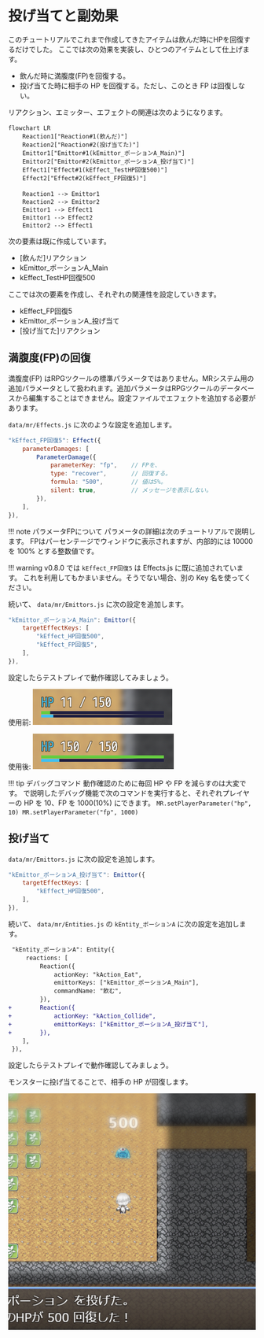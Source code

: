 投げ当てと副効果
==========

このチュートリアルでこれまで作成してきたアイテムは飲んだ時にHPを回復するだけでした。
ここでは次の効果を実装し、ひとつのアイテムとして仕上げます。

- 飲んだ時に満腹度(FP)を回復する。
- 投げ当てた時に相手の HP を回復する。ただし、このとき FP は回復しない。

リアクション、エミッター、エフェクトの関連は次のようになります。

```mermaid
flowchart LR
    Reaction1["Reaction#1(飲んだ)"]
    Reaction2["Reaction#2(投げ当てた)"]
    Emittor1["Emittor#1(kEmittor_ポーションA_Main)"]
    Emittor2["Emittor#2(kEmittor_ポーションA_投げ当て)"]
    Effect1["Effect#1(kEffect_TestHP回復500)"]
    Effect2["Effect#2(kEffect_FP回復5)"]

    Reaction1 --> Emittor1
    Reaction2 --> Emittor2
    Emittor1 --> Effect1
    Emittor1 --> Effect2
    Emittor2 --> Effect1
```

次の要素は既に作成しています。

- [飲んだ]リアクション
- kEmittor_ポーションA_Main
- kEffect_TestHP回復500

ここでは次の要素を作成し、それぞれの関連性を設定していきます。

- kEffect_FP回復5
- kEmittor_ポーションA_投げ当て
- [投げ当てた]リアクション

満腹度(FP)の回復
----------

満腹度(FP) はRPGツクールの標準パラメータではありません。MRシステム用の追加パラメータとして扱われます。追加パラメータはRPGツクールのデータベースから編集することはできません。設定ファイルでエフェクトを追加する必要があります。

`data/mr/Effects.js` に次のような設定を追加します。

```js
"kEffect_FP回復5": Effect({
    parameterDamages: [
        ParameterDamage({
            parameterKey: "fp",    // FPを、
            type: "recover",       // 回復する。
            formula: "500",        // 値は5%。
            silent: true,          // メッセージを表示しない。
        }),
    ],
}),
```

!!! note パラメータFPについて
    パラメータの詳細は次のチュートリアルで説明します。
    FPはパーセンテージでウィンドウに表示されますが、内部的には 10000 を 100% とする整数値です。

!!! warning
    v0.8.0 では `kEffect_FP回復5` は Effects.js に既に追加されています。
    これを利用してもかまいません。そうでない場合、別の Key 名を使ってください。

続いて、 `data/mr/Emittors.js` に次の設定を追加します。

```js
"kEmittor_ポーションA_Main": Emittor({
    targetEffectKeys: [
        "kEffect_HP回復500",
        "kEffect_FP回復5",
    ],
}),
```

<!-- `kEmittor_ポーションA_Main` には最初から `kEffect_HP回復500` が追加されています。この設定は、そこへさらに `kEffect_FP回復5` を追加することを示しています。 -->

設定したらテストプレイで動作確認してみましょう。

使用前:
![](img/sub-effects-1.png)

使用後: 
![](img/sub-effects-2.png)


!!! tip デバッグコマンド
    動作確認のために毎回 HP や FP を減らすのは大変です。 [](../1-first/8-debug-command.md) で説明したデバッグ機能で次のコマンドを実行すると、それぞれプレイヤーの HP を 10、FP を 1000(10%) にできます。
    ```
    MR.setPlayerParameter("hp", 10)
    MR.setPlayerParameter("fp", 1000)
    ```

投げ当て
----------

`data/mr/Emittors.js` に次の設定を追加します。

```js
"kEmittor_ポーションA_投げ当て": Emittor({
    targetEffectKeys: [
        "kEffect_HP回復500",
    ],
}),
```

続いて、 `data/mr/Entities.js` の `kEntity_ポーションA` に次の設定を追加します。

```diff
 "kEntity_ポーションA": Entity({
     reactions: [
         Reaction({
             actionKey: "kAction_Eat",
             emittorKeys: ["kEmittor_ポーションA_Main"],
             commandName: "飲む",
         }),
+        Reaction({
+            actionKey: "kAction_Collide",
+            emittorKeys: ["kEmittor_ポーションA_投げ当て"],
+        }),
    ],
 }),
```

設定したらテストプレイで動作確認してみましょう。

モンスターに投げ当てることで、相手の HP が回復します。

![](img/sub-effects-3.png)


